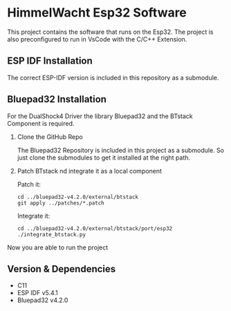 # HimmelWacht Esp32 Software
This project contains the software that runs on the Esp32. The project is also preconfigured to run in VsCode with the C/C++ Extension.

## ESP IDF Installation
The correct ESP-IDF version is included in this repository as a submodule.

## Bluepad32 Installation
For the DualShock4 Driver the library Bluepad32 and the BTstack Component is required.

1. Clone the GitHub Repo

    The Bluepad32 Repository is included in this project as a submodule.
    So just clone the submodules to get it installed at the right path.

2. Patch BTstack nd integrate it as a local component

    Patch it:
    ```shell
    cd ../bluepad32-v4.2.0/external/btstack
    git apply ../patches/*.patch
    ```

    Integrate it:
    ```shell
    cd ../bluepad32-v4.2.0/external/btstack/port/esp32
    ./integrate_btstack.py
    ```
Now you are able to run the project




## Version & Dependencies
- C11
- ESP IDF v5.4.1
- Bluepad32 v4.2.0
